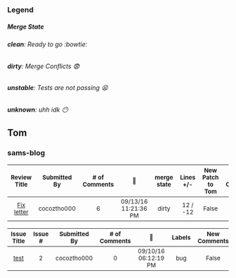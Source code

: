 ### Legend
##### Merge State
###### **clean**: Ready to go :bowtie:
###### **dirty**: Merge Conflicts :fearful:
###### **unstable**: Tests are not passing :tired_face:
###### **unknown**: uhh idk :no_mouth:
## Tom
### sams-blog
| <sub>Review Title</sub> | <sub>Submitted By</sub> | <sub># of Comments</sub> | <sub>:date:</sub> | <sub>merge state</sub> | <sub>Lines +/-</sub> | <sub>New Patch to Tom</sub> | <sub>New Comments</sub> | <sub>Needs Review</sub> | 
| :---: | :---: | :---: | :---: | :---: | :---: | :---: | :---: | :---: |
| <sub>[Fix letter](https://github.com/cocoztho000/Sams-Blog/pull/1)</sub> | <sub>cocoztho000</sub> | <sub>6</sub> | <sub>09/13/16 11:21:36 PM</sub> | <sub>dirty</sub> | <sub>12 / -12</sub> | <sub>False</sub> | <sub>False</sub> | <sub>False</sub> | 

| <sub>Issue Title</sub> | <sub>Issue #</sub> | <sub>Submitted By</sub> | <sub># of Comments</sub> | <sub>:date:</sub> | <sub>Labels</sub> | <sub>New Comments</sub> | 
| :---: | :---: | :---: | :---: | :---: | :---: | :---: |
| <sub>[test](https://github.com/cocoztho000/Sams-Blog/issues/2)</sub> | <sub>2</sub> | <sub>cocoztho000</sub> | <sub>0</sub> | <sub>09/10/16 06:12:19 PM</sub> | <sub>bug</sub> | <sub>False</sub> | 

